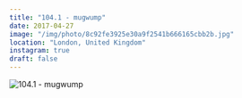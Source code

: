 ```yaml
---
title: "104.1 - mugwump"
date: 2017-04-27
image: "/img/photo/8c92fe3925e30a9f2541b666165cbb2b.jpg"
location: "London, United Kingdom"
instagram: true
draft: false
---
```


![104.1 - mugwump](/img/photo/8c92fe3925e30a9f2541b666165cbb2b.jpg)
